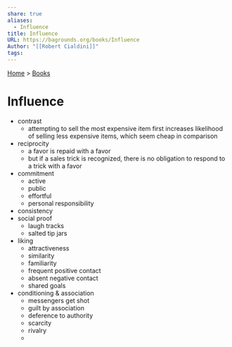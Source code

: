 ```yaml
---
share: true
aliases:
  - Influence
title: Influence
URL: https://bagrounds.org/books/Influence
Author: "[[Robert Cialdini]]"
tags: 
---
```

[Home](../index.md) > [Books](./index.md)  
# Influence  
- contrast  
  - attempting to sell the most expensive item first increases likelihood of selling less expensive items, which seem cheap in comparison  
- reciprocity  
  - a favor is repaid with a favor  
  - but if a sales trick is recognized, there is no obligation to respond to a trick with a favor  
- commitment  
  - active  
  - public  
  - effortful  
  - personal responsibility  
- consistency  
- social proof  
  - laugh tracks  
  - salted tip jars  
- liking  
  - attractiveness  
  - similarity  
  - familiarity  
  - frequent positive contact  
  - absent negative contact  
  - shared goals  
- conditioning & association  
  - messengers get shot  
  - guilt by association  
  - deference to authority  
  - scarcity  
  - rivalry  
  -   
